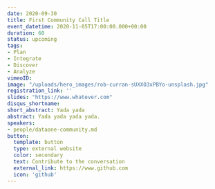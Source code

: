```yaml
---
date: 2020-09-30
title: First Community Call Title
event_datetime: 2020-11-05T17:00:00.000+00:00
duration: 60
status: upcoming
tags:
- Plan
- Integrate
- Discover
- Analyze
vimeoID: 
image: "/uploads/hero_images/rob-curran-sUXXO3xPBYo-unsplash.jpg"
registration_link: ''
slides: "https://www.whatever.com"
disqus_shortname: 
short_abstract: Yada yada
abstract: Yada yada yada yada.
speakers:
- people/dataone-community.md
button:
  template: button
  type: external website
  color: secondary
  text: Contribute to the conversation
  external_link: https://www.github.com
  icon: 'github'
---
```

